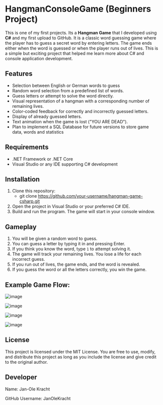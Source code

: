 # HangmanConsoleGame (Beginners Project)
This is one of my first projects. Its a **Hangman Game** that I developed using **C#** and my first upload to GitHub. It is a classic word guessing game where the player has to guess a secret word by entering letters. The game ends either when the word is guessed or when the player runs out of lives.
This is a simple but exciting project that helped me learn more about C# and console application development.

## Features
- Selection between English or German words to guess
- Random word selection from a predefined list of words.
- Guess letters or attempt to solve the word directly.
- Visual representation of a hangman with a corresponding number of remaining lives.
- Color-coded feedback for correctly and incorrectly guessed letters.
- Display of already guessed letters.
- Text animation when the game is lost ("YOU ARE DEAD").
- Plan to implement a SQL Database for future versions to store game data, words and statistics

## Requirements

- .NET Framework or .NET Core
- Visual Studio or any IDE supporting C# development

## Installation

1. Clone this repository:  
   - git clone https://github.com/your-username/hangman-game-csharp.git
2. Open the project in Visual Studio or your preferred C# IDE.
3. Build and run the program. The game will start in your console window.

## Gameplay

1. You will be given a random word to guess.
2. You can guess a letter by typing it in and pressing Enter.
3. If you think you know the word, type `1` to attempt solving it.
4. The game will track your remaining lives. You lose a life for each incorrect guess.
5. If you run out of lives, the game ends, and the word is revealed.
6. If you guess the word or all the letters correctly, you win the game.

## Example Game Flow:

![image](https://github.com/user-attachments/assets/4dc5cb8c-a925-4e06-a4fa-386531f812c8)

![image](https://github.com/user-attachments/assets/1b998d85-5b5e-48e1-9509-4f12b6723a85)

![image](https://github.com/user-attachments/assets/98ec3a44-d43f-4c65-8f75-eda37f9b5a6b)

![image](https://github.com/user-attachments/assets/968a5417-99f4-493f-a790-263f8f2146c3)








  
  

## License
This project is licensed under the MIT License. You are free to use, modify, and distribute this project as long as you include the license and give credit to the original author.

## Developer
Name: Jan-Ole Kracht

GitHub Username: JanOleKracht





